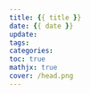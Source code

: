 ```yaml
---
title: {{ title }}
date: {{ date }}
update:
tags:
categories:
toc: true
mathjx: true
cover: /head.png
---
```


<!-- more -->

